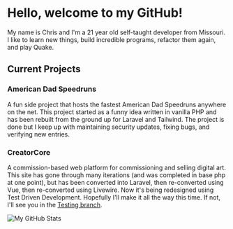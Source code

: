 # Hello, welcome to my GitHub!
My name is Chris and I'm a 21 year old self-taught developer from Missouri.  I like to learn new things, build incredible programs, refactor them again, and play Quake.

## Current Projects
### American Dad Speedruns
  A fun side project that hosts the fastest American Dad Speedruns anywhere on the net.  This project started as a funny idea written in vanilla PHP and has been rebuilt from the ground up for Laravel and Tailwind.  The project is done but I keep up with maintaining security updates, fixing bugs, and verifying new entries.
### CreatorCore
  A commission-based web platform for commissioning and selling digital art.  This site has gone through many iterations (and was completed in base php at one point), but has been converted into Laravel, then re-converted using Vue, then re-converted using Livewire.  Now it's being redesigned using Test Driven Development.  Hopefully I'll make it all the way this time.  If not, I'll see you in the [Testing branch](https://github.com/cholladay0816/CreatorCore/tree/Testing).

![My GitHub Stats](https://github-readme-stats.vercel.app/api?username=cholladay0816&show_icons=true&count_private=true&theme=tokyonight)
